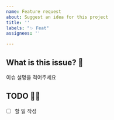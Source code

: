 ```yaml
---
name: Feature request
about: Suggest an idea for this project
title: ''
labels: "✨ Feat"
assignees: ''

---
```


<!--- 
❗️ check List 
- 리뷰어 추가했나요?
- 허가자 추가했나요?
- 라벨 추가했나요?

❗️ 이슈 제목은 아래의 형식을 맞춰주세요 
- feat: 기능 추가
- fix: 에러 수정, 버그 수정
- chore: gradle 세팅, 위의 것 이외에 거의 모든 것
- docs: README, 문서
- refactor: 코드 리펙토링 (기능 변경 없이 코드만 수정할 때)
- modify: 코드 수정 (기능의 변화가 있을 때)
-->

## What is this issue? 🚀
이슈 설명을 적어주세요

## TODO 🏃‍♀️
- [ ] 할 일 작성